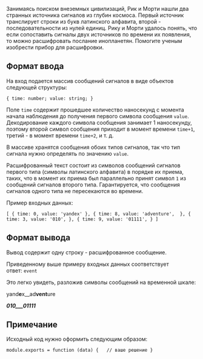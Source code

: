 Занимаясь поиском внеземных цивилизаций, Рик и Морти нашли два странных источника сигналов из глубин космоса. Первый источник транслирует строки из букв латинского алфавита, второй - последовательности из нулей единиц. Рику и Морти удалось понять, что если сопоставить сигналы двух источников по времени их появления, то можно расшифровать послание инопланетян. Помогите ученым изобрести прибор для расшифровки.

## Формат ввода

На вход подается массив сообщений сигналов в виде объектов следующей структуры:

`{
  time: number;
  value: string;
}`

Поле `time` содержит прошедшее количество наносекунд с момента начала наблюдения до получения первого символа сообщения `value`. Декодирование каждого символа сообщения занимает 1 наносекунду, поэтому второй символ сообщения приходит в момент времени `time+1`, третий - в момент времени `time+2`, и т. д.

В массиве хранятся сообщения обоих типов сигналов, так что тип сигнала нужно определять по значению `value`.

Расшифрованный текст состоит из символов сообщений сигналов первого типа (символы латинского алфавита) в порядке их приема, таких, что в момент их приема был параллельно принят символ `1` из сообщений сигналов второго типа. Гарантируется, что сообщения сигналов одного типа не пересекаются во времени.

Пример входных данных:

`[
  {
    time: 0,
    value: 'yandex'
  },
  {
    time: 8,
    value: 'adventure', 
  },
  {
    time: 3,
    value: '010',
  },
  {
    time: 9,
    value: '01111',
  }
]`

## Формат вывода

Вывод содержит одну строку - расшифрованное сообщение.

Приведенному выше примеру входных данных соответствует ответ: `event`

Это легко увидеть, разложив символы сообщений на временной шкале:

yand**e**x__ad**vent**ure

___0**1**0___0**1111**___

## Примечание

Исходный код нужно оформить следующим образом:

`module.exports = function (data) {  
    // ваше решение
}`
